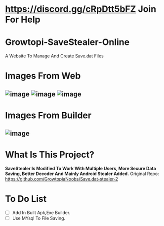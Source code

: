# https://discord.gg/cRpDtt5bFZ Join For Help
# Growtopi-SaveStealer-Online
A Website To Manage And Create Save.dat Files
# Images From Web
![image](https://user-images.githubusercontent.com/128981901/230714185-9f7a77d2-8ee3-4494-bb26-873d32ddb744.png)
![image](https://user-images.githubusercontent.com/128981901/230714250-ad031613-0c6b-41d7-91b3-410300cbb45c.png)
![image](https://user-images.githubusercontent.com/128981901/230714317-6dee517c-335a-4727-b02f-42856a145b7d.png)
----------------------------------------------------------------------------------------------------------------------------------------------------------------
# Images From Builder
![image](https://user-images.githubusercontent.com/128981901/230714337-0985ba3b-8f10-47a4-b97b-6e80b551d949.png)
----------------------------------------------------------------------------------------------------------------------------------------------------------------
# What Is This Project? 
**SaveStealer Is Modified To Work With Multiple Users, More Secure Data Saving, Better Decoder And Mainly Android Stealer Added.**
Original Repo: https://github.com/GrowtopiaNoobs/Save.dat-stealer-2 
# To Do List
- [ ] Add In Built Apk,Exe Builder.
- [ ] Use MYsql To File Saving.
